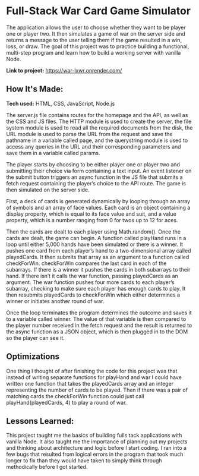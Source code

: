 # Full-Stack War Card Game Simulator 

The application allows the user to choose whether they want to be player one or player two. It then simulates a game of war on the server side and returns a message to the user telling them if the game resulted in a win, loss, or draw. The goal of this project was to practice building a functional, multi-step program and learn how to build a working server with vanilla Node. 

**Link to project:** https://war-lxwr.onrender.com/

## How It's Made:

**Tech used:** HTML, CSS, JavaScript, Node.js

The server.js file contains routes for the homepage and the API, as well as the CSS and JS files. The HTTP module is used to create the server, the file system module is used to read all the required documents from the disk, the URL module is used to parse the URL from the request and save the pathname in a variable called page, and the querystring module is used to access any queries in the URL and their corresponding parameters and save them in a variable called params.

The player starts by choosing to be either player one or player two and submitting their choice via form containing a text input. An event listener on the submit button triggers an async function in the JS file that submits a fetch request containing the player’s choice to the API route. The game is then simulated on the server side. 

First, a deck of cards is generated dynamically by looping through an array of symbols and an array of face values. Each card is an object containing a display property, which is equal to its face value and suit, and a value property, which is a number ranging from 0 for twos up to 12 for aces.

Then the cards are dealt to each player using Math.random(). Once the cards are dealt, the game can begin. A function called playHand runs in a loop until either 5,000 hands have been simulated or there is a winner. It pushes one card from each player’s hand to a two-dimensional array called playedCards. It then submits that array as an argument to a function called checkForWin. checkForWin compares the last card in each of the subarrays. If there is a winner it pushes the cards in both subarrays to their hand. If there isn’t it calls the war function, passing playedCards as an argument. The war function pushes four more cards to each player’s subarray, checking to make sure each player has enough cards to play. It then resubmits playedCards to checkForWin which either determines a winner or initiates another round of war.

Once the loop terminates the program determines the outcome and saves it to a variable called winner. The value of that variable is then compared to the player number received in the fetch request and the result is returned to the async function as a JSON object, which is then plugged in to the DOM so the player can see it. 

## Optimizations
One thing I thought of after finishing the code for this project was that instead of writing separate functions for playHand and war I could have written one function that takes the playedCards array and an integer representing the number of cards to be played. Then if there was a pair of matching cards the checkForWin function could just call playHand(playedCards, 4) to play a round of war.

## Lessons Learned:

This project taught me the basics of building fulls tack applications with vanilla Node. It also taught me the importance of planning out my projects and thinking about architecture and logic before I start coding. I ran into a few bugs that resulted from logical errors in the program that took much longer to fix than they would have taken to simply think through methodically before I got started. 

